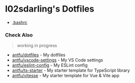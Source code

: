 # I02sdarling's Dotfiles

- [.bashrc](./.bashrc)

### Check Also
> working in progress
- [antfu/dotfiles](https://github.com/antfu/dotfiles) - My dotfiles
- [antfu/vscode-settings](https://github.com/antfu/) - My VS Code settings
- [antfu/eslint-config](https://github.com/antfu) - My ESLint config
- [antfu/ts-starter](https://github.com/antfu/ts-starter) - My starter template for TypeScript library
- [antfu/vitesse](https://github.com/antfu/vitesse) - My starter template for Vue & Vite app
